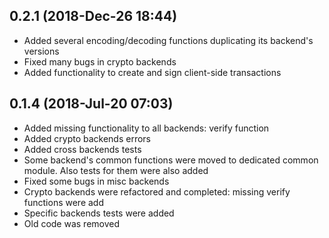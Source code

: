 ## 0.2.1 (2018-Dec-26 18:44)

* Added several encoding/decoding functions duplicating its backend's versions
* Fixed many bugs in crypto backends
* Added functionality to create and sign client-side transactions

## 0.1.4 (2018-Jul-20 07:03)

* Added missing functionality to all backends: verify function
* Added crypto backends errors
* Added cross backends tests
* Some backend's common functions were moved to dedicated common module. Also tests for them were also added
* Fixed some bugs in misc backends
* Crypto backends were refactored and completed: missing verify functions were add
* Specific backends tests were added
* Old code was removed

